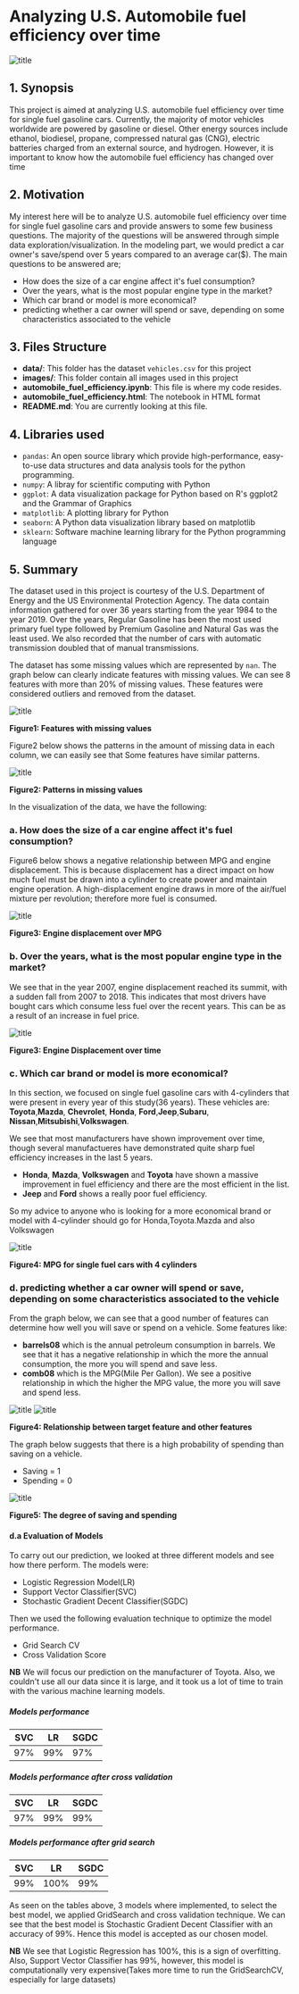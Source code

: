# Analyzing U.S. Automobile fuel efficiency over time
![title](images/cover.jpg)
## 1. Synopsis

This project is aimed at analyzing U.S. automobile fuel efficiency over time for single fuel gasoline cars. Currently, the majority of motor vehicles worldwide are powered by gasoline or diesel. Other energy sources include ethanol, biodiesel, propane, compressed natural gas (CNG), electric batteries charged from an external source, and hydrogen. However, it is important to know how the automobile fuel efficiency has changed over time

## 2. Motivation

My interest here will be to analyze U.S. automobile fuel efficiency over time for single fuel gasoline cars and provide answers to some few business questions. The majority of the questions will be answered through simple data exploration/visualization. In the modeling part, we would predict a car owner's save/spend over 5 years compared to an average car($). The main questions to be answered are;

- How does the size of a car engine affect it's fuel consumption?
- Over the years, what is the most popular engine type in the market?
- Which car brand or model is more economical?
- predicting whether a car owner will spend or save, depending on some characteristics associated to the vehicle


## 3. Files Structure

- **data/**: This folder has the dataset `vehicles.csv` for this project
- **images/**: This folder contain all images used in this project
- **automobile_fuel_efficiency.ipynb**: This file is where my code resides.
- **automobile_fuel_efficiency.html**: The notebook in HTML format
- **README.md**: You are currently looking at this file.

## 4. Libraries used

- `pandas`: An open source library which provide high-performance, easy-to-use data structures and data analysis tools for the python programming.
- `numpy`: A libray for scientific computing with Python
- `ggplot`: A data visualization package for Python based on R's ggplot2 and the Grammar of Graphics
- `matplotlib`: A plotting library for Python
- `seaborn`: A Python data visualization library based on matplotlib
- `sklearn`: Software machine learning library for the Python programming language


## 5. Summary

The dataset used in this project is courtesy of the U.S. Department of Energy and the US Environmental Protection Agency. The data contain information gathered for over 36 years starting from the year 1984 to the year 2019. Over the years, Regular Gasoline has been the most used primary fuel type followed by Premium Gasoline and Natural Gas was the least used. We also recorded that the number of cars with automatic transmission doubled that of manual transmissions.

The dataset has some missing values which are represented by `nan`. The graph below can clearly indicate features with missing values. We can see 8 features with more than 20% of missing values. These features were considered outliers and removed from the dataset.

![title](images/missingVAlues.png)

**Figure1: Features with missing values**

Figure2 below shows the patterns in the amount of missing data in each column, we can easily see that Some features have similar patterns. 

![title](images/heatMap.png)

**Figure2: Patterns in missing values**

In the visualization of the data, we have the following:

### a. How does the size of a car engine affect it's fuel consumption?
Figure6 below shows a negative relationship between MPG and engine displacement. This is because displacement has a direct impact on how much fuel must be drawn into a cylinder to create power and maintain engine operation. A high-displacement engine draws in more of the air/fuel mixture per revolution; therefore more fuel is consumed.

![title](images/displacement_MPG.png)

**Figure3: Engine displacement over MPG**

### b. Over the years, what is the most popular engine type in the market?
We see that in the year 2007, engine displacement reached its summit, with a sudden fall from 2007 to 2018. This indicates that most drivers have bought cars which consume less fuel over the recent years. This can be as a result of an increase in fuel price.

![title](images/displacement_time.png)

**Figure3: Engine Displacement over time**

### c. Which car brand or model is more economical?
In this section, we focused on single fuel gasoline cars with 4-cylinders that were present in every year of this study(36 years). These vehicles are:
**Toyota**,**Mazda**, **Chevrolet**, **Honda**, **Ford**,**Jeep**,**Subaru**, **Nissan**,**Mitsubishi**,**Volkswagen**.

We see that most manufacturers have shown improvement over time, though several manufactueres have demonstrated quite sharp fuel efficiency increases in the last 5 years.
- **Honda**, **Mazda**, **Volkswagen** and **Toyota** have shown a massive improvement in fuel efficiency and there are the most efficient in the list.
- **Jeep** and **Ford** shows a really poor fuel efficiency.

So my advice to anyone who is looking for a more economical brand or model with 4-cylinder should go for Honda,Toyota.Mazda and also Volkswagen

![title](images/MPG_makes.png)

**Figure4: MPG for single fuel cars with 4 cylinders**

### d. predicting whether a car owner will spend or save, depending on some characteristics associated to the vehicle
From the graph below, we can see that a good number of features can determine how well you will save or spend on a vehicle. Some features like:
- **barrels08** which is the annual petroleum consumption in barrels. We see that it has a negative relationship in which the more the annual consumption, the more you will spend and save less.
- **comb08** which is the MPG(Mile Per Gallon). We see a positive relationship in which the higher the MPG value, the more you will save and spend less.

![title](images/BivariateAnalysis.png)
![title](images/bivariateAnalysis2.png)

**Figure4: Relationship between target feature and other features**

The graph below suggests that there is a high probability of spending than saving on a vehicle.
- Saving = 1
- Spending = 0

![title](images/countPlot_0_1.png)

**Figure5: The degree of saving and spending**

#### d.a Evaluation of Models
To carry out our prediction, we looked at three different models and see how there perform. The models were:

- Logistic Regression Model(LR)
- Support Vector Classifier(SVC)
- Stochastic Gradient Decent Classifier(SGDC)

Then we used the following evaluation technique to optimize the model performance.

- Grid Search CV
- Cross Validation Score

**NB** We will focus our prediction on the manufacturer of Toyota. Also, we couldn't use all our data since it is large, and it took us a lot of time to train with the various machine learning models.

##### Models performance

| SVC     | LR      | SGDC  |
| --------|---------|-------|
| 97%     |   99%   | 97%   |


##### Models performance after cross validation 

| SVC     | LR      | SGDC  |
| --------|---------|-------|
| 97%     |   99%   | 99%   |


##### Models performance after grid search 

| SVC     | LR      | SGDC  |
| --------|---------|-------|
| 99%     |   100%   | 99%  |

As seen on the tables above, 3 models where implemented, to select the best model, we applied GridSearch and cross validation technique. We can see that the best model is Stochastic Gradient Decent Classifier with an accuracy of 99%. Hence this model is accepted as our chosen model.

**NB** We see that Logistic Regression has 100%, this is a sign of overfitting. Also, Support Vector Classifier has 99%, however, this model is computationally very expensive(Takes more time to run the GridSearchCV, especially for large datasets)
